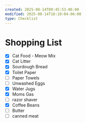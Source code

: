 ```yaml
---
created: 2025-08-14T09:45:53-06:00
modified: 2025-08-14T18:10:04-06:00
type: Checklist
---
```


# Shopping List

- [x] Cat Food - Meow Mix
- [x] Cat Litter
- [x] Sourdough Bread
- [x] Toilet Paper
- [ ] Paper Towels
- [ ] Unwashed Eggs
- [x] Water Jugs
- [x] Moms Gas
- [ ] razor shaver
- [x] Coffee Beans
- [ ] Butter
- [ ] canned meat
